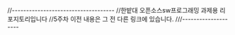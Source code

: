 //------------------------------------
//한밭대 오픈소스sw프로그래밍 과제용 리포지토리입니다
//5주차 이전 내용은 그 전 다른 링크에 있습니다.
///--------------------
